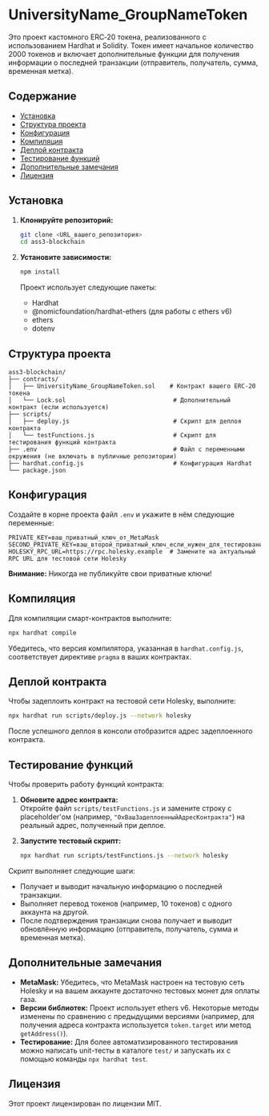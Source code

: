# UniversityName_GroupNameToken

Это проект кастомного ERC‑20 токена, реализованного с использованием Hardhat и Solidity. Токен имеет начальное количество 2000 токенов и включает дополнительные функции для получения информации о последней транзакции (отправитель, получатель, сумма, временная метка).

## Содержание

- [Установка](#установка)
- [Структура проекта](#структура-проекта)
- [Конфигурация](#конфигурация)
- [Компиляция](#компиляция)
- [Деплой контракта](#деплой-контракта)
- [Тестирование функций](#тестирование-функций)
- [Дополнительные замечания](#дополнительные-замечания)
- [Лицензия](#лицензия)

## Установка

1. **Клонируйте репозиторий:**

   ```bash
   git clone <URL_вашего_репозитория>
   cd ass3-blockchain
   ```

2. **Установите зависимости:**

   ```bash
   npm install
   ```

   Проект использует следующие пакеты:
   - Hardhat
   - @nomicfoundation/hardhat-ethers (для работы с ethers v6)
   - ethers
   - dotenv

## Структура проекта

```
ass3-blockchain/
├── contracts/
│   ├── UniversityName_GroupNameToken.sol    # Контракт вашего ERC‑20 токена
│   └── Lock.sol                              # Дополнительный контракт (если используется)
├── scripts/
│   ├── deploy.js                             # Скрипт для деплоя контракта
│   └── testFunctions.js                      # Скрипт для тестирования функций контракта
├── .env                                      # Файл с переменными окружения (не включать в публичные репозитории)
├── hardhat.config.js                         # Конфигурация Hardhat
└── package.json
```

## Конфигурация

Создайте в корне проекта файл `.env` и укажите в нём следующие переменные:

```dotenv
PRIVATE_KEY=ваш_приватный_ключ_от_MetaMask
SECOND_PRIVATE_KEY=ваш_второй_приватный_ключ_если_нужен_для_тестирования
HOLESKY_RPC_URL=https://rpc.holesky.example  # Замените на актуальный RPC URL для тестовой сети Holesky
```

**Внимание:** Никогда не публикуйте свои приватные ключи!

## Компиляция

Для компиляции смарт-контрактов выполните:

```bash
npx hardhat compile
```

Убедитесь, что версия компилятора, указанная в `hardhat.config.js`, соответствует директиве `pragma` в ваших контрактах.

## Деплой контракта

Чтобы задеплоить контракт на тестовой сети Holesky, выполните:

```bash
npx hardhat run scripts/deploy.js --network holesky
```

После успешного деплоя в консоли отобразится адрес задеплоенного контракта.

## Тестирование функций

Чтобы проверить работу функций контракта:

1. **Обновите адрес контракта:**  
   Откройте файл `scripts/testFunctions.js` и замените строку с placeholder'ом (например, `"0xВашЗадеплоенныйАдресКонтракта"`) на реальный адрес, полученный при деплое.

2. **Запустите тестовый скрипт:**

   ```bash
   npx hardhat run scripts/testFunctions.js --network holesky
   ```

Скрипт выполняет следующие шаги:
- Получает и выводит начальную информацию о последней транзакции.
- Выполняет перевод токенов (например, 10 токенов) с одного аккаунта на другой.
- После подтверждения транзакции снова получает и выводит обновлённую информацию (отправитель, получатель, сумма и временная метка).

## Дополнительные замечания

- **MetaMask:** Убедитесь, что MetaMask настроен на тестовую сеть Holesky и на вашем аккаунте достаточно тестовых монет для оплаты газа.
- **Версии библиотек:** Проект использует ethers v6. Некоторые методы изменены по сравнению с предыдущими версиями (например, для получения адреса контракта используется `token.target` или метод `getAddress()`).
- **Тестирование:** Для более автоматизированного тестирования можно написать unit-тесты в каталоге `test/` и запускать их с помощью команды `npx hardhat test`.

## Лицензия

Этот проект лицензирован по лицензии MIT.
```
